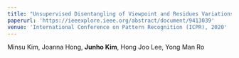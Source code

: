 ```yaml
---
title: "Unsupervised Disentangling of Viewpoint and Residues Variations by Substituting Representations for Robust Face Recognition"
paperurl: 'https://ieeexplore.ieee.org/abstract/document/9413039'
venue: 'International Conference on Pattern Recognition (ICPR), 2020'
---
```

Minsu Kim, Joanna Hong, **Junho Kim**, Hong Joo Lee, Yong Man Ro